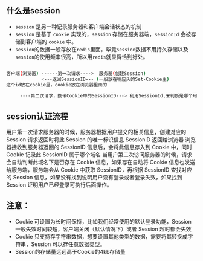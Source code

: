 ## 什么是session
* `session` 是另一种记录服务器和客户端会话状态的机制
* `session` 是基于 `cookie` 实现的，`session` 存储在服务器端，`sessionId` 会被存储到客户端的 `cookie` 中。
* `session`的数据一般存放在`redis`里面。毕竟`session`数据不用持久存储以及`session`的使用频率很高，所以用`redis`就显得恰到好处。

```bash

客户端(浏览器) ------第一次请求---->  服务器(创建Session)
             <---返回SessionID--- (一般放在响应头的Set-Cookie里)
这个id放在cookie里，cookie放在浏览器里面的
      
     ----第二次请求，携带Cookie中的SessionID---> 利用SessionId,来判断是哪个用户，以及进行后续操作
```

## session认证流程
用户第一次请求服务器的时候，服务器根据用户提交的相关信息，创建对应的 Session
请求返回时将此 Session 的唯一标识信息 SessionID 返回给浏览器
浏览器接收到服务器返回的 SessionID 信息后，会将此信息存入到 Cookie 中，同时 Cookie 记录此 SessionID 属于哪个域名
当用户第二次访问服务器的时候，请求会自动判断此域名下是否存在 Cookie 信息，如果存在自动将 Cookie 信息也发送给服务端，服务端会从 Cookie 中获取 SessionID，再根据 SessionID 查找对应的 Session 信息，如果没有找到说明用户没有登录或者登录失效，如果找到 Session 证明用户已经登录可执行后面操作。

## 注意：
* Cookie 可设置为长时间保持，比如我们经常使用的默认登录功能，Session 一般失效时间较短，客户端关闭（默认情况下）或者 Session 超时都会失效
* Cookie 只支持存字符串数据，想要设置其他类型的数据，需要将其转换成字符串，Session 可以存任意数据类型。
* Session的存储量远远高于Cookie的4kb存储量